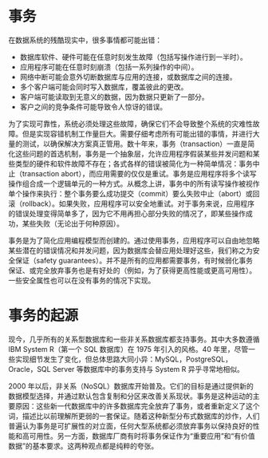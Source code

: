 # 事务

在数据系统的残酷现实中，很多事情都可能出错：

- 数据库软件、硬件可能在任意时刻发生故障（包括写操作进行到一半时）。
- 应用程序可能在任意时刻崩溃（包括一系列操作的中间）。
- 网络中断可能会意外切断数据库与应用的连接，或数据库之间的连接。
- 多个客户端可能会同时写入数据库，覆盖彼此的更改。
- 客户端可能读取到无意义的数据，因为数据只更新了一部分。
- 客户之间的竞争条件可能导致令人惊讶的错误。

为了实现可靠性，系统必须处理这些故障，确保它们不会导致整个系统的灾难性故障。但是实现容错机制工作量巨大。需要仔细考虑所有可能出错的事情，并进行大量的测试，以确保解决方案真正管用。数十年来，事务（transaction）一直是简化这些问题的首选机制，事务是一个抽象层，允许应用程序假装某些并发问题和某些类型的硬件和软件故障不存在；各式各样的错误被简化为一种简单情况：事务中止（transaction abort），而应用需要的仅仅是重试。事务是应用程序将多个读写操作组合成一个逻辑单元的一种方式。从概念上讲，事务中的所有读写操作被视作单个操作来执行：整个事务要么成功提交（commit）要么失败中止（abort）或回滚（rollback）。如果失败，应用程序可以安全地重试。对于事务来说，应用程序的错误处理变得简单多了，因为它不用再担心部分失败的情况了，即某些操作成功，某些失败（无论出于何种原因）。

事务是为了简化应用编程模型而创建的。通过使用事务，应用程序可以自由地忽略某些潜在的错误情况和并发问题，因为数据库会替应用处理好这些，我们称之为安全保证（safety guarantees）。并不是所有的应用都需要事务，有时候弱化事务保证、或完全放弃事务也是有好处的（例如，为了获得更高性能或更高可用性）。一些安全属性也可以在没有事务的情况下实现。

# 事务的起源

现今，几乎所有的关系型数据库和一些非关系数据库都支持事务。其中大多数遵循 IBM System R（第一个 SQL 数据库）在 1975 年引入的风格。40 年里，尽管一些实现细节发生了变化，但总体思路大同小异：MySQL，PostgreSQL，Oracle，SQL Server 等数据库中的事务支持与 System R 异乎寻常地相似。

2000 年以后，非关系（NoSQL）数据库开始普及。它们的目标是通过提供新的数据模型选择，并通过默认包含复制和分区来改善关系现状。事务是这种运动的主要原因：这些新一代数据库中的许多数据库完全放弃了事务，或者重新定义了这个词，描述比以前理解所更弱的一套保证。随着这种新型分布式数据库的炒作，人们普遍认为事务是可扩展性的对立面，任何大型系统都必须放弃事务以保持良好的性能和高可用性。另一方面，数据库厂商有时将事务保证作为“重要应用”和“有价值数据”的基本要求。这两种观点都是纯粹的夸张。
